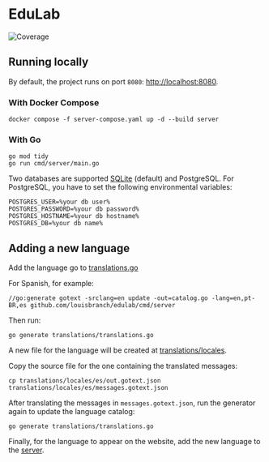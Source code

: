 # EduLab
![Coverage](../../raw/badges/tests/coverage.svg)

## Running locally

By default, the project runs on port `8080`: [http://localhost:8080](http://localhost:8080).

### With Docker Compose
```
docker compose -f server-compose.yaml up -d --build server
```

### With Go

```
go mod tidy
go run cmd/server/main.go
```

Two databases are supported [SQLite](https://github.com/mattn/go-sqlite3) (default) and PostgreSQL.
For PostgreSQL, you have to set the following environmental variables:
```
POSTGRES_USER=%your db user%
POSTGRES_PASSWORD=%your db password%
POSTGRES_HOSTNAME=%your db hostname%
POSTGRES_DB=%your db name%
```

## Adding a new language

Add the language go to [translations.go](translations/translations.go)

For Spanish, for example:
```
//go:generate gotext -srclang=en update -out=catalog.go -lang=en,pt-BR,es github.com/louisbranch/edulab/cmd/server
```

Then run:
```
go generate translations/translations.go
```

A new file for the language will be created at [translations/locales](translations/locales/).

Copy the source file for the one containing the translated messages:
```
cp translations/locales/es/out.gotext.json translations/locales/es/messages.gotext.json
```

After translating the messages in `messages.gotext.json`, run the generator again to update the language catalog:
```
go generate translations/translations.go
```

Finally, for the language to appear on the website, add the new language to the [server](/web/server/i18n.go).
